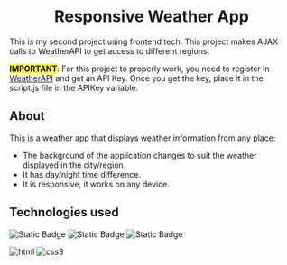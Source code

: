 
<h1 align="center">Responsive Weather App</h1>
This is my second project using frontend tech. This project makes AJAX calls to WeatherAPI to get access to different regions.

<mark>**IMPORTANT**</mark>: For this project to properly work, you need to register in <a href="https://www.weatherapi.com/" target="_blank">WeatherAPI</a> and get an API Key. Once you get the key, place it in the script.js file in the APIKey variable.

## About
This is a weather app that displays weather information from any place:
* The background of the application changes to suit the weather displayed in the city/region.
* It has day/night time difference.
* It is responsive, it works on any device.

## Technologies used

![Static Badge](https://img.shields.io/badge/HTML5-%23000?style=for-the-badge&logo=html5&logoColor=%23fff&labelColor=%23E34F26)
![Static Badge](https://img.shields.io/badge/CSS3-%23000?style=for-the-badge&logo=css3&logoColor=%23fff&labelColor=%231572B6)
![Static Badge](https://img.shields.io/badge/JavaScript-%23000?style=for-the-badge&logo=javascript&logoColor=%23fff&labelColor=%23F7DF1E)


  ![html](https://github.com/acevedoseba97/weather-app/assets/117867239/1afef04c-c634-46ba-bd1f-0cb788118f54)
![css3](https://github.com/acevedoseba97/weather-app/assets/117867239/d78a11df-a991-47ad-9b59-faa8fe5c80e7)

